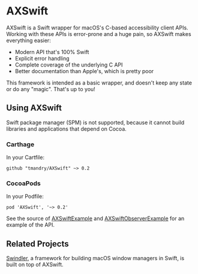 # AXSwift

AXSwift is a Swift wrapper for macOS's C-based accessibility client APIs. Working with these APIs is
error-prone and a huge pain, so AXSwift makes everything easier:

- Modern API that's 100% Swift
- Explicit error handling
- Complete coverage of the underlying C API
- Better documentation than Apple's, which is pretty poor

This framework is intended as a basic wrapper, and doesn't keep any state or do any "magic".
That's up to you!

## Using AXSwift

Swift package manager (SPM) is not supported, because it cannot build libraries
and applications that depend on Cocoa.

### Carthage
In your Cartfile:
```
github "tmandry/AXSwift" ~> 0.2
```

### CocoaPods
In your Podfile:
```
pod 'AXSwift', '~> 0.2'
```

See the source of [AXSwiftExample](https://github.com/tmandry/AXSwift/blob/master/AXSwiftExample/AppDelegate.swift)
and [AXSwiftObserverExample](https://github.com/tmandry/AXSwift/blob/master/AXSwiftObserverExample/AppDelegate.swift)
for an example of the API.

## Related Projects

[Swindler](https://github.com/tmandry/Swindler), a framework for building macOS window managers in Swift,
is built on top of AXSwift.

